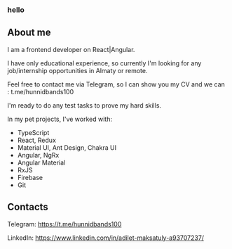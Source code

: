 ### hello

## About me
I am a frontend developer on React|Angular. 

I have only educational experience, so currently I'm looking for any job/internship opportunities in Almaty or remote. 

Feel free to contact me via Telegram, so I can show you my CV and we can : t.me/hunnidbands100

I'm ready to do any test tasks to prove my hard skills. 

In my pet projects, I've worked with: 
- TypeScript
- React, Redux
- Material UI, Ant Design, Chakra UI
- Angular, NgRx
- Angular Material
- RxJS
- Firebase
- Git

## Contacts
Telegram: https://t.me/hunnidbands100

LinkedIn: https://www.linkedin.com/in/adilet-maksatuly-a93707237/
